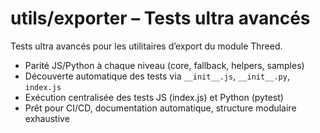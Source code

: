 # utils/exporter – Tests ultra avancés

Tests ultra avancés pour les utilitaires d’export du module Threed.

- Parité JS/Python à chaque niveau (core, fallback, helpers, samples)
- Découverte automatique des tests via `__init__.js`, `__init__.py`, `index.js`
- Exécution centralisée des tests JS (index.js) et Python (pytest)
- Prêt pour CI/CD, documentation automatique, structure modulaire exhaustive

